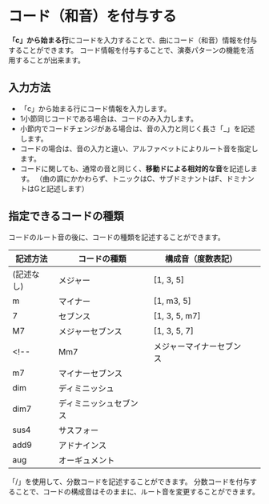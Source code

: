 # コード（和音）を付与する

**「c」から始まる行**にコードを入力することで、曲にコード（和音）情報を付与することができます。
コード情報を付与することで、演奏パターンの機能を活用することが出来ます。

## 入力方法
- 「c」から始まる行にコード情報を入力します。
- 1小節同じコードである場合は、コードのみ入力します。
- 小節内でコードチェンジがある場合は、音の入力と同じく長さ「_」を記述します。
- コードの場合は、音の入力と違い、アルファベットによりルート音を指定します。
- コードに関しても、通常の音と同じく、**移動ドによる相対的な音**を記述します。
（曲の調にかかわらず、トニックはC、サブドミナントはF、ドミナントはGと記述します）

## 指定できるコードの種類
コードのルート音の後に、コードの種類を記述することができます。

| 記述方法     | コードの種類             | 構成音（度数表記）|     |
| ------------ | ------------------------ | -------------     | --- |
| (記述なし)   | メジャー                 | [1, 3,  5]        |     |
| m            | マイナー                 | [1, m3, 5]        |     |
| 7            | セブンス                 | [1, 3,  5, m7]    |     |
| M7           | メジャーセブンス         | [1, 3,  5,  7]    |     |
<!-- | Mm7    | メジャーマイナーセブンス |              |     |
| m7     | マイナーセブンス         |              |     |
| dim    | ディミニッシュ           |              |     |
| dim7   | ディミニッシュセブンス   |              |     |
| sus4   | サスフォー               |              |     |
| add9   | アドナインス             |              |     |
| aug    | オーギュメント           |              |     | -->

「/」を使用して、分数コードを記述することができます。
分数コードを付与することで、コードの構成音はそのままに、ルート音を変更することができます。